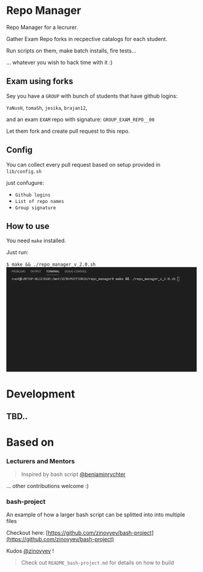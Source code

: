 # Repo Manager

Repo Manager for a lecrurer.

Gather Exam Repo forks in recpective catalogs for each student.

Run scripts on them, make batch installs, fire tests...

... whatever you wish to hack time with it :)

## Exam using forks

Sey you have a `GROUP` with bunch of students that have github logins:

`YaNusH`, `tomaSh`, `jesika`, `brajan12`,

and an exam `EXAM` repo with signature:
`GROUP_EXAM_REPO__00`

Let them fork and create pull request to this repo.

## Config

You can collect every pull request based on setup provided in `lib/config.sh`

just confugure:

- `Github logins`
- `List of repo names`
- `Group signature`

## How to use

You need `make` installed.

Just run:

`$ make && ./repo_manager_v_2.0.sh`
![Demo](./media/demo.gif)

# Development

## TBD..

# Based on

### Lecturers and Mentors

> Inspired by bash script [@beniaminrychter](https://github.com/beniaminrychter)

... other contributions welcome :)

### bash-project

An example of how a larger bash script can be splitted into into multiple files

Checkout here:
[https://github.com/zinovyev/bash-project](https://github.com/zinovyev/bash-project)

Kudos [@zinovyev](https://github.com/zinovyev) !

> Check out `README_bash-project.md` for details on how to build
